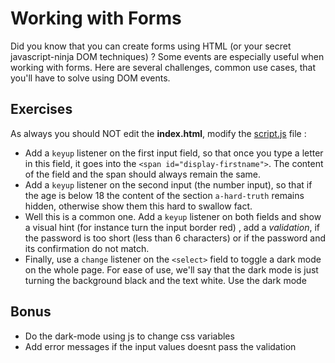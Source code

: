 # Working with Forms

Did you know that you can create forms using HTML (or your secret javascript-ninja DOM techniques) ? Some events are especially useful when working with forms. Here are several challenges, common use cases, that you'll have to solve using DOM events.

## Exercises

As always you should NOT edit the **index.html**, modify the [script.js](./script.js) file :
- Add a `keyup` listener on the first input field, so that once you type a letter in this field, it goes into the `<span id="display-firstname">`. The content of the field and the span should always remain the same.
- Add a `keyup` listener on the second input (the number input), so that if the age is below 18 the content of the section `a-hard-truth` remains hidden, otherwise show them this hard to swallow fact.
- Well this is a common one. Add a `keyup` listener on both fields and show a visual hint (for instance turn the input border red) , add a *validation*, if the password is too short (less than 6 characters) or if the password and its confirmation do not match. 
- Finally, use a `change` listener on the `<select>` field to toggle a dark mode on the whole page. For ease of use, we'll say that the dark mode is just turning the background black and the text white. Use the dark mode 

## Bonus

- Do the dark-mode using js to change css variables
- Add error messages if the input values doesnt pass the validation
